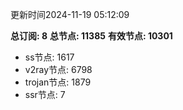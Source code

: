 更新时间2024-11-19 05:12:09

**总订阅: 8**
**总节点: 11385**
**有效节点: 10301**
- ss节点: 1617
- v2ray节点: 6798
- trojan节点: 1879
- ssr节点: 7
